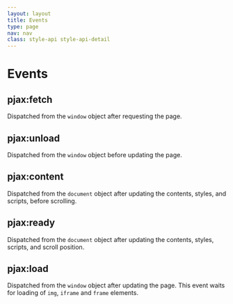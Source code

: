 ```yaml
---
layout: layout
title: Events
type: page
nav: nav
class: style-api style-api-detail
---
```


# Events

## pjax:fetch

Dispatched from the `window` object after requesting the page.

## pjax:unload

Dispatched from the `window` object before updating the page.

## pjax:content

Dispatched from the `document` object after updating the contents, styles, and scripts, before scrolling.

## pjax:ready

Dispatched from the `document` object after updating the contents, styles, scripts, and scroll position.

## pjax:load

Dispatched from the `window` object after updating the page.
This event waits for loading of `img`, `iframe` and `frame` elements.
